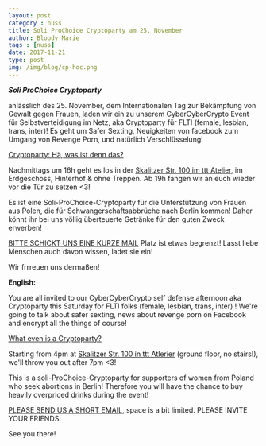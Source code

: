 ```yaml
---
layout: post
category : nuss
title: Soli ProChoice Cryptoparty am 25. November 
author: Bloody Marie
tags : [nuss]
date: 2017-11-21
type: post
img: /img/blog/cp-hoc.png
---
```

***Soli ProChoice Cryptoparty***

anlässlich des 25. November, dem Internationalen Tag zur Bekämpfung von Gewalt gegen Frauen, laden wir ein zu unserem 
CyberCyberCrypto Event für Selbstverteidigung im Netz, aka Cryptoparty für FLTI (female, lesbian, trans, inter)! 
Es geht um Safer Sexting, Neuigkeiten von facebook zum Umgang von Revenge Porn, und natürlich Verschlüsselung!

<a href="https://www.youtube.com/watch?v=GPHgyLZ4kwU">Cryptoparty: Hä, was ist denn das?</a>

Nachmittags um 16h geht es los in der <a href="https://www.openstreetmap.org/way/37555611#map=19/52.49968/13.42846">Skalitzer Str. 100 im ttt Atelier</a>, 
im Erdgeschoss, Hinterhof & ohne Treppen. 
Ab 19h fangen wir an euch wieder vor die Tür zu setzen <3!

Es ist eine Soli-ProChoice-Cryptoparty für die Unterstützung von Frauen aus Polen, die für Schwangerschaftsabbrüche nach Berlin kommen! Daher könnt ihr bei uns völlig überteuerte Getränke für den guten Zweck erwerben!

<a href="mailto:heart@heartofcode.org?Subject=Ich%20will%20zur%20Cryptoparty%20am%2025.Nov">BITTE SCHICKT UNS EINE KURZE MAIL</a> Platz ist etwas begrenzt! 
Lasst liebe Menschen auch davon wissen, ladet sie ein!

Wir frrreuen uns dermaßen!

**English:**

You are all invited to our CyberCyberCrypto self defense afternoon aka Cryptoparty this Saturday for FLTI folks 
(female, lesbian, trans, inter) ! We're going to talk about safer sexting, news about revenge porn on Facebook
and encrypt all the things of course!

<a href="https://www.youtube.com/watch?v=GPHgyLZ4kwU">What even is a Cryptoparty?</a>

Starting from 4pm at <a href="https://www.openstreetmap.org/way/37555611#map=19/52.49968/13.42846">Skalitzer Str. 100 in ttt Atlerier</a> (ground floor, no stairs!), 
we'll throw you out after 7pm <3!

This is a soli-ProChoice-Cryptoparty for supporters of women from Poland who seek abortions in Berlin! 
Therefore you will have the chance to buy heavily overpriced drinks during the event!

<a href="mailto:heart@heartofcode.org?Subject=I%20want%20to%20join%20the%20Cryptoparty%20on%20Nov25">PLEASE SEND US A SHORT EMAIL</a>,
space is a bit limited. PLEASE INVITE YOUR FRIENDS.

See you there!
